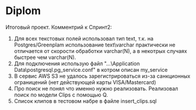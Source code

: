 # Diplom
Итоговый проект.
Комментрий к Спринт2:
1. Для всех текстовых полей использовал тип text, т.к. на Postgres/Greenplam использование text\varchar практически не отличается от скорости обработки varchar(N), а в некотрых случаях быстрее чем varchar(N).
2. Для подключения использую файл "...\Application Data\postgresql\.pg_service.conf" в котром описан my_service
3. В сервис AWS S3 не удалось зарегистрироваться из-за санкционных ограницений (нет действующей карты VISA/Mastercard)
4. Про поиск не понял что именно нужно реализовать. Реализовал поиск по модели Clips с помощью Q.
5. Список клипов в тестовом набре в файле insert_clips.sql 